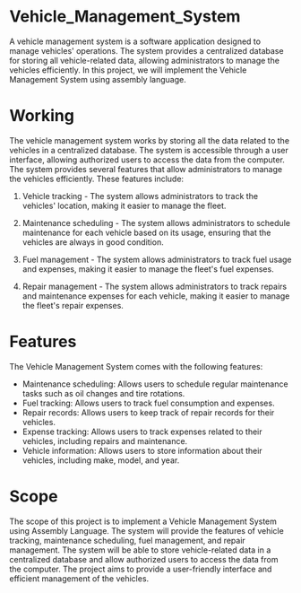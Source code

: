 # Vehicle_Management_System
A vehicle management system is a software application designed to manage vehicles' operations. The system provides a centralized database for storing all vehicle-related data, allowing administrators to manage the vehicles efficiently. In this project, we will implement the Vehicle Management System using assembly language. 
# Working
The vehicle management system works by storing all the data related to the vehicles in a centralized database. The system is accessible through a user interface, allowing authorized users to access the data from the computer. The system provides several features that allow administrators to manage the vehicles efficiently. These features include:

1. Vehicle tracking - The system allows administrators to track the vehicles' location, making it easier to manage the fleet.

2. Maintenance scheduling - The system allows administrators to schedule maintenance for each vehicle based on its usage, ensuring that the vehicles are always in good condition.

3. Fuel management - The system allows administrators to track fuel usage and expenses, making it easier to manage the fleet's fuel expenses.

4. Repair management - The system allows administrators to track repairs and maintenance expenses for each vehicle, making it easier to manage the fleet's repair expenses.
# Features
The Vehicle Management System comes with the following features:
- Maintenance scheduling: Allows users to schedule regular maintenance tasks such as oil changes and tire rotations.
- Fuel tracking: Allows users to track fuel consumption and expenses.
- Repair records: Allows users to keep track of repair records for their vehicles.
- Expense tracking: Allows users to track expenses related to their vehicles, including repairs and maintenance.
- Vehicle information: Allows users to store information about their vehicles, including make, model, and year.
# Scope
The scope of this project is to implement a Vehicle Management System using Assembly Language. The system will provide the features of vehicle tracking, maintenance scheduling, fuel management, and repair management. The system will be able to store vehicle-related data in a centralized database and allow authorized users to access the data from the computer. The project aims to provide a user-friendly interface and efficient management of the vehicles.
